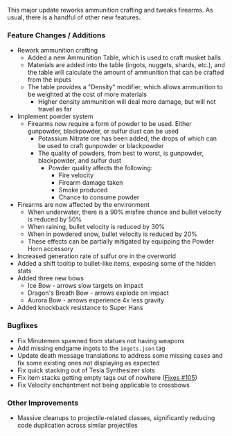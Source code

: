 This major update reworks ammunition crafting and tweaks firearms. As usual, there is a handful of other new features.

### Feature Changes / Additions

- Rework ammunition crafting
	- Added a new Ammunition Table, which is used to craft musket balls
	- Materials are added into the table (ingots, nuggets, shards, etc.), and the table will calculate the amount of
	  ammunition that can be crafted from the inputs
	- The table provides a "Density" modifier, which allows ammunition to be weighted at the cost of more materials
		- Higher density ammunition will deal more damage, but will not travel as far
- Implement powder system
	- Firearms now require a form of powder to be used. Either gunpowder, blackpowder, or sulfur dust can be used
		- Potassium Nitrate ore has been added, the drops of which can be used to craft gunpowder or blackpowder
		- The quality of powders, from best to worst, is gunpowder, blackpowder, and sulfur dust
			- Powder quality affects the following:
				- Fire velocity
				- Firearm damage taken
				- Smoke produced
				- Chance to consume powder
- Firearms are now affected by the environment
	- When underwater, there is a 90% misfire chance and bullet velocity is reduced by 50%
	- When raining, bullet velocity is reduced by 30%
	- When in powdered snow, bullet velocity is reduced by 20%
	- These effects can be partially mitigated by equipping the Powder Horn accessory
- Increased generation rate of sulfur ore in the overworld
- Added a shift tooltip to bullet-like items, exposing some of the hidden stats
- Added three new bows
	- Ice Bow - arrows slow targets on impact
	- Dragon's Breath Bow - arrows explode on impact
	- Aurora Bow - arrows experience 4x less gravity
- Added knockback resistance to Super Hans

### Bugfixes

- Fix Minutemen spawned from statues not having weapons
- Add missing endgame ingots to the `ingots.json` tag
- Update death message translations to address some missing cases and fix some existing ones not displaying as expected
- Fix quick stacking out of Tesla Synthesizer slots
- Fix item stacks getting empty tags out of
  nowhere ([Fixes #105](https://github.com/AnonymousHacker1279/ImmersiveWeapons/issues/105))
- Fix Velocity enchantment not being applicable to crossbows

### Other Improvements

- Massive cleanups to projectile-related classes, significantly reducing code duplication across similar projectiles